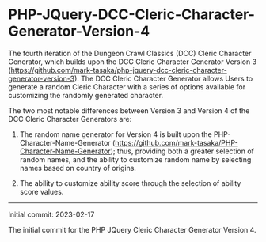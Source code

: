 # PHP-JQuery-DCC-Cleric-Character-Generator-Version-4
The fourth iteration of the Dungeon Crawl Classics (DCC) Cleric Character Generator, which builds upon the DCC Cleric Character Generator Version 3 (https://github.com/mark-tasaka/php-jquery-dcc-cleric-character-generator-version-3). The DCC Cleric Character Generator allows Users to generate a random Cleric Character with a series of options available for customizing the randomly generated character.

The two most notable differences between Version 3 and Version 4 of the DCC Cleric Character Generators are:

1.	The random name generator for Version 4 is built upon the PHP-Character-Name-Generator (https://github.com/mark-tasaka/PHP-Character-Name-Generator); thus, providing both a greater selection of random names, and the ability to customize random name by selecting names based on country of origins.

2.	The ability to customize ability score through the selection of ability score values.

------------------

Initial commit: 2023-02-17

The initial commit for the PHP JQuery Cleric Character Generator Version 4.
